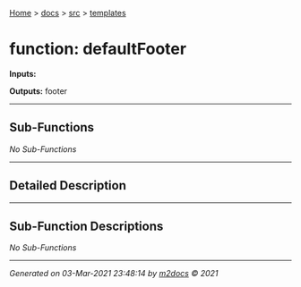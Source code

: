 [Home](../../index.md) > [docs](../../docs_index.md) > [src](../src_index.md) > [templates](templates_index.md)  


# function: defaultFooter



**Inputs:** 

**Outputs:** footer

 ***

## Sub-Functions

*No Sub-Functions*

 ***

## Detailed Description



 ***

## Sub-Function Descriptions

*No Sub-Functions*


***

*Generated on 03-Mar-2021 23:48:14 by [m2docs](https://github.com/crgnam-research/m2docs) © 2021*
